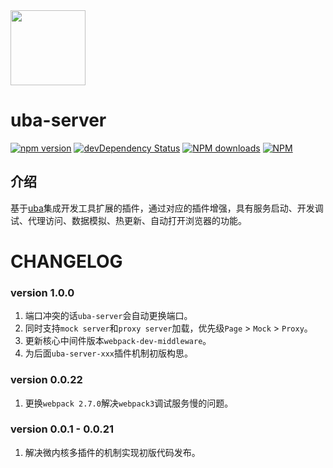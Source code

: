 <img src="http://tinper.org/assets/images/uba.png" width="120" />

# uba-server

[![npm version](https://img.shields.io/npm/v/uba-server.svg)](https://www.npmjs.com/package/uba-server)
[![devDependency Status](https://img.shields.io/david/dev/tinper-uba/uba-server.svg)](https://david-dm.org/tinper-uba/uba-server#info=devDependencies)
[![NPM downloads](http://img.shields.io/npm/dt/uba-server.svg?style=flat)](https://npmjs.org/package/uba-server)
[![NPM](https://nodei.co/npm/uba-server.png)](https://nodei.co/npm/uba-server/)



## 介绍

基于[uba](https://github.com/iuap-design/tinper-uba/blob/master/README_zh-CN.md)集成开发工具扩展的插件，通过对应的插件增强，具有服务启动、开发调试、代理访问、数据模拟、热更新、自动打开浏览器的功能。



# CHANGELOG


### version 1.0.0

1. 端口冲突的话`uba-server`会自动更换端口。
2. 同时支持`mock server`和`proxy server`加载，优先级`Page` > `Mock` > `Proxy`。
3. 更新核心中间件版本`webpack-dev-middleware`。
4. 为后面`uba-server-xxx`插件机制初版构思。

### version 0.0.22

1. 更换`webpack 2.7.0`解决`webpack3`调试服务慢的问题。

### version 0.0.1 - 0.0.21

1. 解决微内核多插件的机制实现初版代码发布。
